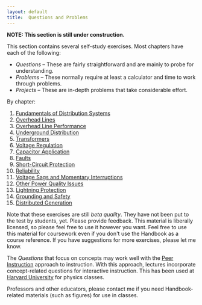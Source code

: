```yaml
---
layout: default
title:  Questions and Problems
---
```


**NOTE: This section is still under construction.**

This section contains several self-study exercises. Most chapters have
each of the following:

- *Questions* &ndash; These are fairly straightforward and are mainly to
  probe for understanding.
- *Problems* &ndash; These normally require at least a calculator and time
  to work through problems. 
- *Projects* &ndash; These are in-depth problems that take considerable effort.

By chapter:

1.  [Fundamentals of Distribution Systems](1/)
2.  [Overhead Lines](2/)
3.  [Overhead Line Performance](3/)
4.  [Underground Distribution](4/)
5.  [Transformers](5/)
6.  [Voltage Regulation](6/)
7.  [Capacitor Application](7/)
8.  [Faults](8/)
9.  [Short-Circuit Protection](9/)
10. [Reliability](10/)
11. [Voltage Sags and Momentary Interruptions](11/)
12. [Other Power Quality Issues](12/)
13. [Lightning Protection](13/)
14. [Grounding and Safety](14/)
15. [Distributed Generation](15/)

Note that these exercises are still *beta quality*. They have not been
put to the test by students, yet. Please provide feedback. This
material is liberally licensed, so please feel free to use it however
you want. Feel free to use this material for coursework even if you
don't use the Handbook as a course reference. If you have suggestions
for more exercises, please let me know.

The *Questions* that focus on concepts may work well with the
[Peer Instruction](http://blog.peerinstruction.net/) approach to
instruction. With this approach, lectures incorporate concept-related
questions for interactive instruction. This has been used at
[Harvard University](http://mazur.harvard.edu/research/detailspage.php?ed=1&rowid=8)
for physics classes. 

Professors and other educators, please contact me if you need
Handbook-related materials (such as figures) for use in classes.


